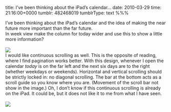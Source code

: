 title: I’ve been thinking about the iPad’s calendar…
date: 2010-03-29
time: 21:16:00+0000
tumblr: 482468019
tumblrType: text
%%%

I’ve been thinking about the iPad’s calendar and the idea of making the near future more important than the far future.  
In week view make the column for today wider and use this to show a little more information?  
<br/>
![](tumblr_l02aq1MT6r1qb1802.png)  
I would like continuous scrolling as well. This is the opposite of reading, where I find pagination works better. With this design, whenever I open the calendar *today* is on the far left and the next six days are to the right (whether weekdays or weekends). Horizontal and vertical scrolling should be strictly locked in: no diagonal scrolling.  The bar at the bottom acts as a scroll guide so you know where you are. (Movement of the scroll bar not show in the image.) Oh, I don’t know if this continuous scrolling is already on the iPad. It could be, but it does not like it to me from what I have seen.  
<br/>
![](tumblr_l02b0kyz321qb1802.png)  
